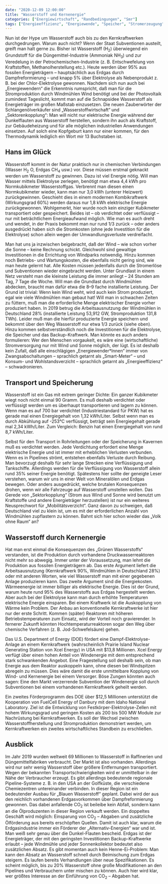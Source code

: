 ```yaml
---
date: "2020-12-09 12:00:00"
title: "Wasserstoff und Kernenergie"
categories: ["Energiewirtschaft", "Randbedingungen", "Smr"]
tags: ["Energieeffizienz", "Energiewende", "Speicher", "Stromerzeugung", "Stromkosten", "Stromversorgung", "Wasserstoff", "Wasserstoffgewinnung", "Windenergie"]
---
```


		
Nun ist der Hype um Wasserstoff auch bis zu den Kernkraftwerken durchgedrungen. Warum auch nicht? Wenn der Staat Subventionen austeilt, greift man halt gerne zu. Bisher ist Wasserstoff (H<sub>2</sub>) überwiegend ein Grundstoff für die Düngemittel-Industrie (Ammoniak NH<sub>3</sub>) und zur Veredelung in der Petrochemischen-Industrie (z. B. Entschwefelung von Kraftstoffen, Methanolherstellung etc.). Heute werden über 95% aus fossilen Energieträgern – hauptsächlich aus Erdgas durch Dampfreformierung – und knapp 5% über Elektrolyse als Nebenprodukt z. B. bei der Chlor-Elektrolyse gewonnen. Nachdem sich nun auch bei „Energiewendern“ die Erkenntnis rumspricht, daß man für die Stromproduktion durch Windmühlen Wind benötigt und bei der Photovoltaik zumindest Tageslicht, kommt man auf die Schnapsidee Wasserstoff als Energieträger im großen Maßstab einzusetzen. Die neuen Zauberwörter der Schlangenölverkäufer sind „Wasserstoffwirtschaft“ und „Sektorenkopplung“: Man will nicht nur elektrische Energie während der Dunkelflauten aus Wasserstoff herstellen, sondern ihn auch als Kraftstoff, zur Gebäudeheizung und für alle möglichen industriellen Anwendungen einsetzen. Auf solch eine Kopfgeburt kann nur einer kommen, für den Thermodynamik lediglich ein Wort mir 13 Buchstaben ist.


## Hans im Glück

Wasserstoff kommt in der Natur praktisch nur in chemischen Verbindungen (Wasser H<sub>2</sub> O, Erdgas CH<sub>4</sub> usw.) vor. Diese müssen erstmal geknackt werden um Wasserstoff zu gewinnen. Dazu ist viel Energie nötig. Will man Wasser mittels Elektrolyse zerlegen, benötigt man etwa 4,4 kWh pro Normkubikmeter Wasserstoffgas. Verbrennt man diesen einen Normkubikmeter wieder, kann man nur 3,0 kWh (unterer Heizwert) zurückgewinnen. Geschieht dies in einem modernen Kombikraftwerk (Wirkungsgrad 60%) werden daraus nur 1,8 kWh elektrische Energie zurückgewonnen. Wohlgemerkt, hier wurde noch kein einziger Kubikmeter transportiert oder gespeichert. Beides ist – ob verdichtet oder verflüssigt – nur mit beträchtlichem Energieaufwand möglich. Wie man es auch dreht und wendet, in der Praxis bekommt man nur rund 1/3 zurück – oder anders ausgedrückt haben sich die Stromkosten (ohne jede Investition für die Elektrolyse) schon allein wegen der Umwandlungsverluste verdreifacht.

Man hat uns ja inzwischen beigebracht, daß der Wind – wie schon vorher die Sonne – keine Rechnung schickt. Gleichwohl sind gewaltige Investitionen in die Errichtung von Windparks notwendig. Hinzu kommen noch Betriebs- und Wartungskosten, die ebenfalls nicht gering sind, wie man heute gelernt hat. Alle Kosten müssen jedenfalls durch die Stromerlöse und Subventionen wieder eingebracht werden. Unter Grundlast in einem Netz versteht man die kleinste Leistung die immer anliegt – 24 Stunden am Tag, 7 Tage die Woche. Will man die Grundlast durch Windmühlen abdecken, braucht man dafür etwa die 8–9 fache installierte Leistung. Der Grund ist trivial: Wenn kein Wind weht, wird auch kein Strom produziert, egal wie viele Windmühlen man gebaut hat! Will man in schwachen Zeiten zu füttern, muß man die erforderliche Menge elektrischer Energie vorher produziert haben. In 2019 betrug die Arbeitsausnutzung der Windmühlen in Deutschland 28% (installierte Leistung 53,912 GW, Stromproduktion 131,8 TWh). Leider muß man die hierfür produzierte Energie speichern und bekommt über den Weg Wasserstoff nur etwa 1/3 zurück (siehe oben). Hinzu kommen selbstverständlich noch die Investitionen für die Elektrolyse, die Speicher und das Backup-Kraftwerk. Man könnte es auch anders formulieren: Wer den Menschen vorgaukelt, es wäre eine (wirtschaftliche) Stromversorgung nur mit Wind und Sonne möglich, der lügt. Es ist deshalb kein Zufall, daß alle einschlägigen „Energiewender*Innen“ immer von Zwangsabschaltungen – sprachlich getarnt als „Smart-Meter“ – und Konsum- und Wohlstandsverzicht – sprachlich getarnt als „Energieeffizienz“ – schwadronieren.


## Transport und Speicherung

Wasserstoff ist ein Gas mit extrem geringer Dichte: Ein ganzer Kubikmeter wiegt noch nicht einmal 90 Gramm. Es muß deshalb verdichtet oder verflüssigt werden um es überhaupt transportieren und lagern zu können. Wenn man es auf 700 bar verdichtet (Industriestandard für PKW) hat es gerade mal einen Energiegehalt von 1,32 kWh/Liter. Selbst wenn man es durch Abkühlung auf -253°C verflüssigt, beträgt sein Energiegehalt gerade mal 2,34 kWh/Liter. Zum Vergleich: Benzin hat einen Energiegehalt von rund 8,7 kWh/Liter.

Selbst für den Transport in Rohrleitungen oder der Speicherung in Kavernen muß es verdichtet werden. Jede Verdichtung erfordert eine Menge elektrische Energie und ist immer mit erheblichen Verlusten verbunden. Wenn es in Pipelines strömt, entstehen ebenfalls Verluste durch Reibung. Man bevorzugt deshalb für sehr lange Strecken eine Verflüssigung und Tankschiffe. Allerdings werden für die Verflüssigung von Wasserstoff allein rund 35% seiner Energie benötigt. Spätestens hier sollte der geneigte Leser verstehen, warum wir uns in einer Welt von Mineralölen und Erdgas bewegen. Oder anders ausgedrückt, welche brutalen Konsequenzen drohen, wenn wir alle Fahrzeuge auf Wasserstoff umstellen wollen. Das Gerede von „Sektorkopplung“ (Strom aus Wind und Sonne wird benutzt um Kraftstoffe und andere Energieträger herzustellen) ist nur ein weiteres Neusprechwort für „Mobilitätsverzicht“. Ganz davon zu schweigen, daß Deutschland viel zu klein ist, um es mit der erforderlichen Anzahl von Windmühlen zupflastern zu können. Bahnt sich hier schon wieder das „Volk ohne Raum“ an?


## Wasserstoff durch Kernenergie

Hat man erst einmal die Konsequenzen des „Grünen Wasserstoffs“ verstanden, ist die Produktion durch vorhandene Druckwasserreaktoren nicht mehr so abwegig. Immer unter der Voraussetzung, man lehnt die Produktion aus fossilen Energieträgern ab. Das erste Argument liefert die Arbeitsausnutzung (Kernkraftwerk 90%, Windmühlen in Deutschland 28%) oder mit anderen Worten, wie viel Wasserstoff man mit einer gegebenen Anlage produzieren kann. Das zweite Argument sind die Energiekosten. Wärmeenergie ist immer billiger als elektrische Energie. Dies ist der Grund, warum heute rund 95% des Wasserstoffs aus Erdgas hergestellt werden. Aber auch bei der Elektrolyse kann man durch erhöhte Temperaturen elektrische Energie einsparen. Bei einem Kraftwerk ist die Auskopplung von Wärme kein Problem. Der Anbau an konventionelle Kernkraftwerke ist hier nur der erste Schritt. Kommen (später) Reaktoren mit höheren Betriebstemperaturen zum Einsatz, wird der Vorteil noch gravierender. In fernerer Zukunft könnten Hochtemperaturreaktoren sogar den Weg über chemische Verfahren (z. B. Jod-Schwefelsäure) gehen.

Das U.S. Department of Energy (DOE) fördert eine Dampf-Elektrolyse-Anlage an einem Kernkraftwerk (wahrscheinlich Prairie Island Nuclear Generating Station von Xcel Energy) in USA mit $13,8 Millionen. Xcel Energy verfügt über einen hohen Anteil von Windenergie mit dem entsprechend stark schwankenden Angebot. Eine Fragestellung soll deshalb sein, ob man Energie aus dem Reaktor auskoppeln kann, ohne diesen bei Windspitzen abregeln zu müssen. Dies wäre damit die erste unmittelbare Kopplung von Wind- und Kernenergie bei einem Versorger. Böse Zungen könnten auch sagen: Eine den Markt verzerrende Subvention der Windenergie soll durch Subventionen bei einem vorhandenen Kernkraftwerk geheilt werden.

Ein zweites Förderprogramm des DOE über $12,5 Millionen unterstützt die Kooperation von FuelCell Energy of Danbury mit dem Idaho National Laboratory. Ziel ist die Entwicklung von Festkörper-Elektrolyse-Zellen mit hohem Wirkungsgrad und geringen Kosten als 200 bis 500 MW Module zur Nachrüstung bei Kernkraftwerken. Es soll der Wechsel zwischen Wasserstoffherstellung und Stromproduktion demonstriert werden, um Kernkraftwerken ein zweites wirtschaftliches Standbein zu erschließen.


## Ausblick

Im Jahr 2019 wurden weltweit 69 Millionen to Wasserstoff in Raffinerien und Düngemittelfabriken verbraucht. Der Markt ist also vorhanden. Allerdings wird nur sehr wenig Wasserstoff über größere Entfernungen transportiert. Wegen der bekannten Transportschwierigkeiten wird er unmittelbar in der Nähe der Verbraucher erzeugt. Es gibt allerdings bedeutende regionale Pipeline-Systeme z. B. in den USA an der Golfküste, die verschiedene Chemiezentren untereinander verbinden. In dieser Region ist ein bedeutender Ausbau für „Blauen Wasserstoff“ geplant. Dabei wird der aus den reichlich vorhandenen Erdgasvorkommen über Dampfreformierung gewonnen. Das dabei anfallende CO<sub>2</sub> ist beileibe kein Abfall, sondern kann an die Ölproduzenten in dieser Region verkauft werden. Ein doppeltes Geschäft wird möglich: Einsparung von CO<sub>2</sub> &#8211; Abgaben und zusätzliche Ölförderung aus bereits erschöpften Quellen. Damit ist auch klar, warum die Erdgasindustrie immer ein Förderer der „Alternativ-Energien“ war und ist. Man weiß sehr genau über die Dunkel-Flauten bescheid. Erdgas ist der Energieträger, der mit den geringsten Investitionen Backup-Kraftwerke erlaubt – jede Windmühle und jeder Sonnenkollektor bedeutet also zusätzlichen Absatz. Es gibt momentan auch kein Henne-Ei-Problem: Man kann den Absatz an Wasserstoff schnell durch Beimischung zum Erdgas steigern. Es laufen bereits Verhandlungen über neue Spezifikationen. Es scheint möglich, bis zu 20% Wasserstoff ohne große Modifikationen an den Pipelines und Verbrauchern unter mischen zu können. Auch hier wird klar, wer größtes Interesse an der Einführung von CO<sub>2</sub> &#8211; Abgaben hat.

